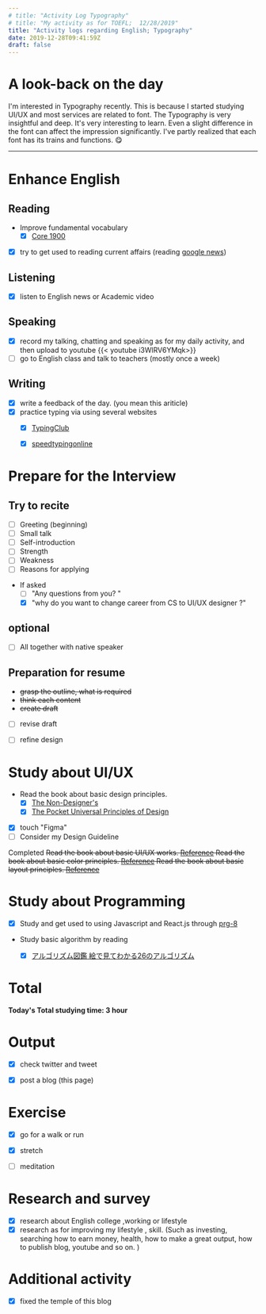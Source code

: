 ```yaml
---
# title: "Activity Log Typography"
# title: "My activity as for TOEFL;  12/28/2019"
title: "Activity logs regarding English; Typography"
date: 2019-12-28T09:41:59Z
draft: false
---
```


# A look-back on the day

I'm interested in Typography recently. This is because I started studying UI/UX and most services are related to font. The Typography is very insightful and deep. It's very interesting to learn. Even a slight difference in the font can affect the impression significantly. I've partly realized that each font has its trains and functions. 😋












---



# Enhance English

## Reading

- Improve fundamental vocabulary
  - [x] [Core 1900](https://www.amazon.co.jp/dp/4862900747/)
- [x] try to get used to reading current affairs (reading [google news](https://news.google.com/))

## Listening

- [x] listen to English news or Academic video 

## Speaking

- [x] record my talking, chatting and speaking as for my daily activity, and then upload to youtube
  {{< youtube i3WlRV6YMqk>}}
- [ ] go to English class and talk to teachers (mostly once a week)

## Writing

- [x] write a feedback of the day. (you mean this ariticle)
- [x] practice typing via using several websites
  - [x] [TypingClub](https://www.typingclub.com)
  - [x] [speedtypingonline](https://www.speedtypingonline.com/games/type-the-alphabet.php)


# Prepare for the Interview

## Try to recite

- [ ] Greeting (beginning)
- [ ] Small talk
- [ ] Self-introduction
- [ ] Strength
- [ ] Weakness
- [ ] Reasons for applying
- If asked
  - [ ] "Any questions from you? "
  - [x] "why do you want to change career from CS to UI/UX designer ?"

## optional

- [ ] All together with native speaker

## Preparation for resume

  -  ~~grasp the outline, what is required~~
  -  ~~think each content~~
  -  ~~create draft~~
  -  [ ] revise draft
  -  [ ] refine design



# Study about UI/UX

- Read the book about basic design principles.
  - [x] [The Non-Designer's](https://www.amazon.com/dp/0133966151/)
  - [x] [The Pocket Universal Principles of Design](https://www.amazon.com/dp/1631590405/)
- [x] touch "Figma"
- [ ] Consider my Design Guideline

Completed
~~Read the book about basic UI/UX works. [Reference](https://www.amazon.co.jp/dp/B07PQF8TBW/)
Read the book about basic color principles. [Reference](https://www.amazon.co.jp/dp/4844367714/)
Read the book about basic layout principles. [Reference](https://www.amazon.co.jp/dp/B07NYN1681/)~~

# Study about Programming

- [x] Study and get used to using Javascript and React.js through [prg-8](https://prog-8.com/) 
- Study basic algorithm by reading
  - [x] [アルゴリズム図鑑 絵で見てわかる26のアルゴリズム](https://www.amazon.co.jp/gp/product/4798149772/)


# Total

**Today's Total studying time:  3   hour**



# Output

- [x] check twitter and tweet

- [x] post a blog (this page)

  

# Exercise

- [x] go for a walk or run

- [x] stretch

- [ ] meditation

  


# Research and survey

- [x] research about English college ,working or lifestyle
- [x] research as for improving my lifestyle , skill. (Such as investing, searching how to earn money, health, how to make a great output, how to publish blog, youtube and so on. )

# Additional activity

- [x] fixed the temple of this blog